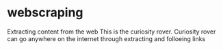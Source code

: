 # webscraping
Extracting content from the web
This is the curiosity rover. Curiosity rover can go anywhere on the internet through extracting and folloeing links
